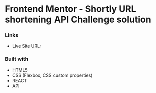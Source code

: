 # Frontend Mentor - Shortly URL shortening API Challenge solution

### Links

- Live Site URL:

### Built with

- HTML5
- CSS (Flexbox, CSS custom properties)
- REACT
- API
